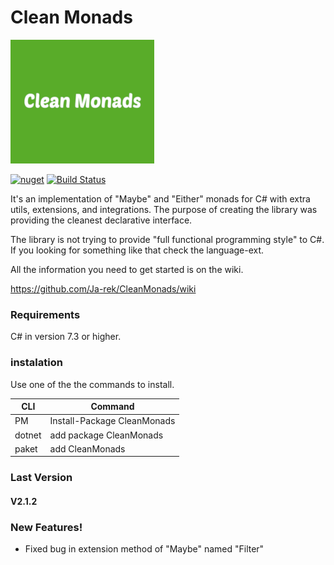 # Clean Monads

![CleanMonads](https://github.com/Ja-rek/CleanMonads/blob/master/Icon.png?raw=true)

 [![nuget](https://img.shields.io/nuget/v/cleanmonads.svg)](https://www.nuget.org/packages/cleanmonads/) [![Build Status](https://travis-ci.org/Ja-rek/CleanMonads.svg?branch=master)](https://travis-ci.org/Ja-rek/CleanMonads)

It's an implementation of "Maybe" and "Either" monads for C# with extra utils, extensions, and integrations.
The purpose of creating the library was providing the cleanest declarative interface.

The library is not trying to provide "full functional programming style" to C#.
If you looking for something like that check the language-ext.

All the information you need to get started is on the wiki.

https://github.com/Ja-rek/CleanMonads/wiki

### Requirements
C# in version 7.3 or higher.

### instalation
Use one of the the commands to install.

| CLI | Command |
| ------ | ------ |
| PM | Install-Package CleanMonads |
| dotnet | add package CleanMonads |
| paket | add CleanMonads |


### Last Version

#### V2.1.2

### New Features!

  - Fixed bug in extension method of "Maybe" named "Filter" 
